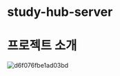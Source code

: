 # study-hub-server


# 프로젝트 소개

![d6f076fbe1ad03bd](https://github.com/study-hub-inu/study-hub-server/assets/97587573/cc3c193c-a3db-4855-a9b3-b435f4d0d858)
